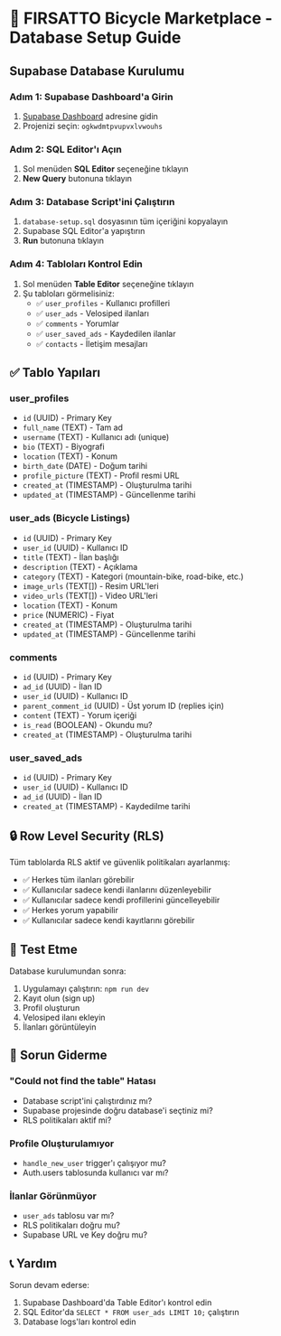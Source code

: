 # 🚴 FIRSATTO Bicycle Marketplace - Database Setup Guide

## Supabase Database Kurulumu

### Adım 1: Supabase Dashboard'a Girin

1. [Supabase Dashboard](https://supabase.com/dashboard) adresine gidin
2. Projenizi seçin: `ogkwdmtpvupvxlvwouhs`

### Adım 2: SQL Editor'ı Açın

1. Sol menüden **SQL Editor** seçeneğine tıklayın
2. **New Query** butonuna tıklayın

### Adım 3: Database Script'ini Çalıştırın

1. `database-setup.sql` dosyasının tüm içeriğini kopyalayın
2. Supabase SQL Editor'a yapıştırın
3. **Run** butonuna tıklayın

### Adım 4: Tabloları Kontrol Edin

1. Sol menüden **Table Editor** seçeneğine tıklayın
2. Şu tabloları görmelisiniz:
   - ✅ `user_profiles` - Kullanıcı profilleri
   - ✅ `user_ads` - Velosiped ilanları
   - ✅ `comments` - Yorumlar
   - ✅ `user_saved_ads` - Kaydedilen ilanlar
   - ✅ `contacts` - İletişim mesajları

## ✅ Tablo Yapıları

### user_profiles
- `id` (UUID) - Primary Key
- `full_name` (TEXT) - Tam ad
- `username` (TEXT) - Kullanıcı adı (unique)
- `bio` (TEXT) - Biyografi
- `location` (TEXT) - Konum
- `birth_date` (DATE) - Doğum tarihi
- `profile_picture` (TEXT) - Profil resmi URL
- `created_at` (TIMESTAMP) - Oluşturulma tarihi
- `updated_at` (TIMESTAMP) - Güncellenme tarihi

### user_ads (Bicycle Listings)
- `id` (UUID) - Primary Key
- `user_id` (UUID) - Kullanıcı ID
- `title` (TEXT) - İlan başlığı
- `description` (TEXT) - Açıklama
- `category` (TEXT) - Kategori (mountain-bike, road-bike, etc.)
- `image_urls` (TEXT[]) - Resim URL'leri
- `video_urls` (TEXT[]) - Video URL'leri
- `location` (TEXT) - Konum
- `price` (NUMERIC) - Fiyat
- `created_at` (TIMESTAMP) - Oluşturulma tarihi
- `updated_at` (TIMESTAMP) - Güncellenme tarihi

### comments
- `id` (UUID) - Primary Key
- `ad_id` (UUID) - İlan ID
- `user_id` (UUID) - Kullanıcı ID
- `parent_comment_id` (UUID) - Üst yorum ID (replies için)
- `content` (TEXT) - Yorum içeriği
- `is_read` (BOOLEAN) - Okundu mu?
- `created_at` (TIMESTAMP) - Oluşturulma tarihi

### user_saved_ads
- `id` (UUID) - Primary Key
- `user_id` (UUID) - Kullanıcı ID
- `ad_id` (UUID) - İlan ID
- `created_at` (TIMESTAMP) - Kaydedilme tarihi

## 🔒 Row Level Security (RLS)

Tüm tablolarda RLS aktif ve güvenlik politikaları ayarlanmış:

- ✅ Herkes tüm ilanları görebilir
- ✅ Kullanıcılar sadece kendi ilanlarını düzenleyebilir
- ✅ Kullanıcılar sadece kendi profillerini güncelleyebilir
- ✅ Herkes yorum yapabilir
- ✅ Kullanıcılar sadece kendi kayıtlarını görebilir

## 🚀 Test Etme

Database kurulumundan sonra:

1. Uygulamayı çalıştırın: `npm run dev`
2. Kayıt olun (sign up)
3. Profil oluşturun
4. Velosiped ilanı ekleyin
5. İlanları görüntüleyin

## 🔧 Sorun Giderme

### "Could not find the table" Hatası
- Database script'ini çalıştırdınız mı?
- Supabase projesinde doğru database'i seçtiniz mi?
- RLS politikaları aktif mi?

### Profile Oluşturulamıyor
- `handle_new_user` trigger'ı çalışıyor mu?
- Auth.users tablosunda kullanıcı var mı?

### İlanlar Görünmüyor
- `user_ads` tablosu var mı?
- RLS politikaları doğru mu?
- Supabase URL ve Key doğru mu?

## 📞 Yardım

Sorun devam ederse:
1. Supabase Dashboard'da Table Editor'ı kontrol edin
2. SQL Editor'da `SELECT * FROM user_ads LIMIT 10;` çalıştırın
3. Database logs'ları kontrol edin
